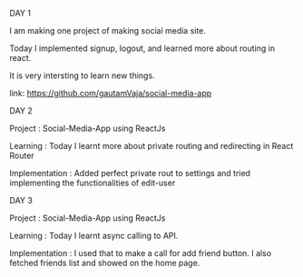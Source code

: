 DAY 1

I am making one project of making social media site.

Today I implemented signup, logout, and learned more about routing in react.

It is very intersting to learn new things.

link: https://github.com/gautamVaja/social-media-app



DAY 2

Project : Social-Media-App using ReactJs

Learning : Today I learnt more about private routing and redirecting in React Router

Implementation : Added perfect private rout to settings and tried implementing the functionalities of edit-user



DAY 3 

Project : Social-Media-App using ReactJs

Learning : Today I learnt async calling to API.

Implementation : I used that to make a call for add friend button. I also fetched friends list and showed on the home page.
